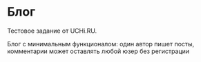 # Блог

Тестовое задание от UCHi.RU.

Блог с минимальным функционалом: один автор пишет посты, комментарии может оставлять любой юзер без регистрации
